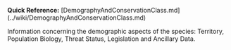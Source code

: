 **Quick Reference:** [DemographyAndConservationClass.md] (../wiki/DemographyAndConservationClass.md)

Information concerning the demographic aspects of the species: Territory, Population Biology, Threat Status, Legislation and Ancillary Data.
